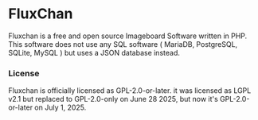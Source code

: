 # FluxChan
Fluxchan is a free and open source Imageboard Software written in PHP. This software does not use any SQL software ( MariaDB, PostgreSQL, SQLite, MySQL ) but uses a JSON database instead.




### License
Fluxchan is officially licensed as GPL-2.0-or-later.
it was licensed as LGPL v2.1 but replaced to GPL-2.0-only on June 28 2025, but now it's GPL-2.0-or-later on July 1, 2025.
